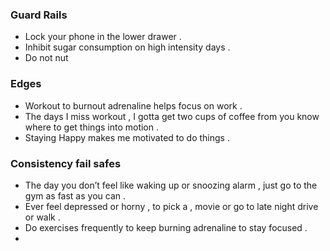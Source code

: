 
### Guard Rails 

- Lock your phone in the lower drawer . 
- Inhibit sugar consumption on high intensity days . 
- Do not nut 


### Edges 

- Workout to burnout adrenaline helps focus on work . 
- The days I miss workout , I gotta get two cups of coffee from you know where to get things into motion . 
- Staying Happy makes me motivated to do things . 



### Consistency fail safes 

- The day you don’t feel like waking up or snoozing alarm , just go to the gym as fast as you can . 
- Ever feel depressed or horny , to pick a , movie or go to late night drive or walk . 
- Do exercises frequently to keep burning adrenaline to stay focused . 
- 